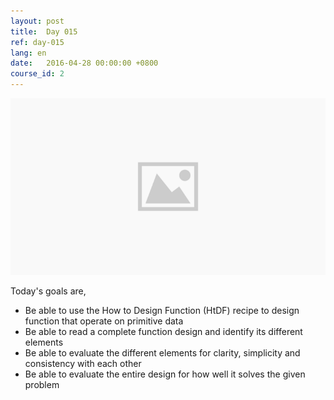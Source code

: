 ```yaml
---
layout: post
title:  Day 015
ref: day-015
lang: en
date:   2016-04-28 00:00:00 +0800
course_id: 2
---
```


![](/images/placeholder.png)

Today's goals are,

- Be able to use the How to Design Function (HtDF) recipe to design function that operate on primitive data
- Be able to read a complete function design and identify its different elements
- Be able to evaluate the different elements for clarity, simplicity and consistency with each other
- Be able to evaluate the entire design for how well it solves the given problem
